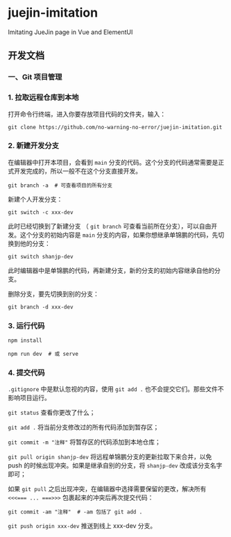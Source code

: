 # juejin-imitation

Imitating JueJin page in Vue and ElementUI


## 开发文档

### 一、Git 项目管理

### 1. 拉取远程仓库到本地

打开命令行终端，进入你要存放项目代码的文件夹，输入：

```shell
git clone https://github.com/no-warning-no-error/juejin-imitation.git
```

### 2. 新建开发分支

在编辑器中打开本项目，会看到 `main` 分支的代码。这个分支的代码通常需要是正式开发完成的，所以一般不在这个分支直接开发。

```shell
git branch -a  # 可查看项目的所有分支
```

新建个人开发分支：

```shell
git switch -c xxx-dev
```

此时已经切换到了新建分支 （ `git branch` 可查看当前所在分支），可以自由开发。这个分支的初始内容是 `main` 分支的内容，如果你想继承单锦鹏的代码，先切换到他的分支：

```shell
git switch shanjp-dev
```

此时编辑器中是单锦鹏的代码，再新建分支，新的分支的初始内容继承自他的分支。

删除分支，要先切换到别的分支：

```shell
git branch -d xxx-dev
```

### 3. 运行代码

```shell
npm install
```

```shell
npm run dev  # 或 serve
```

### 4. 提交代码

`.gitignore` 中是默认忽视的内容，使用 `git add .` 也不会提交它们。那些文件不影响项目运行。

`git status` 查看你更改了什么；

`git add .` 将当前分支修改过的所有代码添加到暂存区；

`git commit -m "注释"` 将暂存区的代码添加到本地仓库；

`git pull origin shanjp-dev` 将远程单锦鹏分支的更新拉取下来合并，以免 push 的时候出现冲突。如果是继承自别的分支，将 `shanjp-dev` 改成该分支名字即可；

如果 `git pull` 之后出现冲突，在编辑器中选择需要保留的更改，解决所有 `<<<=== ... ===>>>` 包裹起来的冲突后再次提交代码：

```shell
git commit -am "注释"  # -am 包括了 git add .
```

`git push origin xxx-dev` 推送到线上 xxx-dev 分支。
